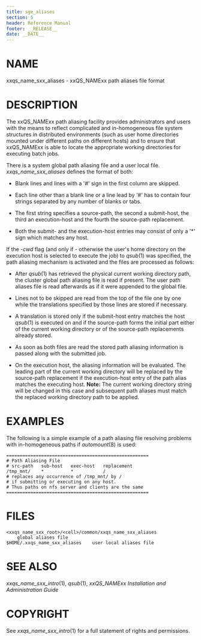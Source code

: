 ```yaml
---
title: sge_aliases
section: 5
header: Reference Manual
footer: __RELEASE__
date: __DATE__
---
```


# NAME

xxqs_name_sxx_aliases - xxQS_NAMExx path aliases file format

# DESCRIPTION

The xxQS_NAMExx path aliasing facility provides administrators and users
with the means to reflect complicated and in-homogeneous file system
structures in distributed environments (such as user home directories
mounted under different paths on different hosts) and to ensure that
xxQS_NAMExx is able to locate the appropriate working directories for
executing batch jobs.

There is a system global path aliasing file and a user local file.
*xxqs_name_sxx_aliases* defines the format of both:

-   Blank lines and lines with a '#' sign in the first column are
    skipped.

-   Each line other than a blank line or a line lead by '#' has to
    contain four strings separated by any number of blanks or tabs.

-   The first string specifies a source-path, the second a submit-host,
    the third an execution-host and the fourth the source-path
    replacement.

-   Both the submit- and the execution-host entries may consist of only
    a '\*' sign which matches any host.

If the *-cwd* flag (and only if - otherwise the user's home directory on
the execution host is selected to execute the job) to *qsub*(1) was
specified, the path aliasing mechanism is activated and the files are
processed as follows:

-   After *qsub*(1) has retrieved the physical current working
    directory path, the cluster global path aliasing file is read if
    present. The user path aliases file is read afterwards as if it were
    appended to the global file.

-   Lines not to be skipped are read from the top of the file one by one
    while the translations specified by those lines are stored if
    necessary.

-   A translation is stored only if the submit-host entry matches the
    host *qsub*(1) is executed on and if the source-path forms the
    initial part either of the current working directory or of the
    source-path replacements already stored.

-   As soon as both files are read the stored path aliasing information
    is passed along with the submitted job.

-   On the execution host, the aliasing information will be evaluated.
    The leading part of the current working directory will be replaced
    by the source-path replacement if the execution-host entry of the
    path alias matches the executing host. **Note:** The current working
    directory string will be changed in this case and subsequent path
    aliases must match the replaced working directory path to be
    applied.

# EXAMPLES

The following is a simple example of a path aliasing file resolving
problems with in-homogeneous paths if *automount*(8) is used:


    =====================================================
    # Path Aliasing File
    # src-path   sub-host   exec-host   replacement
    /tmp_mnt/    *          *           /
    # replaces any occurrence of /tmp_mnt/ by /
    # if submitting or executing on any host.
    # Thus paths on nfs server and clients are the same
    =====================================================

# FILES

    <xxqs_name_sxx_root>/<cell>/common/xxqs_name_sxx_aliases
    	global aliases file
    $HOME/.xxqs_name_sxx_aliases	user local aliases file

# SEE ALSO

*xxqs_name_sxx_intro*(1), *qsub*(1), *xxQS_NAMExx Installation and
Administration Guide*

# COPYRIGHT

See *xxqs_name_sxx_intro*(1) for a full statement of rights and
permissions.
